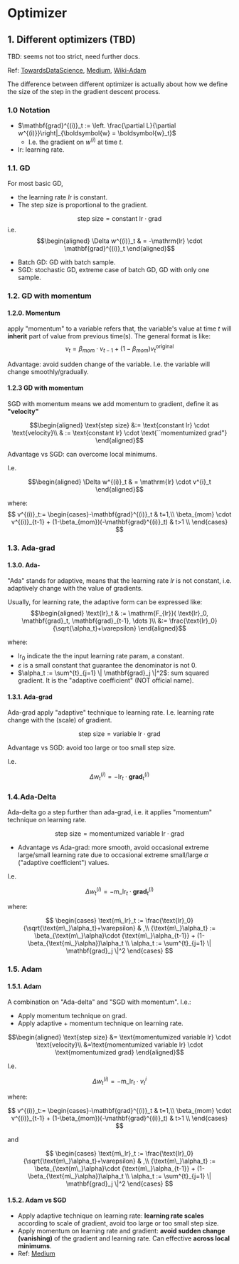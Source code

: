# Optimizer

## 1. Different optimizers (TBD)

TBD: seems not too strict, need further docs.

Ref: [TowardsDataScience](https://towardsdatascience.com/deep-learning-optimizers-436171c9e23f), [Medium](https://medium.com/@Biboswan98/optim-adam-vs-optim-sgd-lets-dive-in-8dbf1890fbdc), [Wiki-Adam](https://en.wikipedia.org/wiki/Stochastic_gradient_descent#Adam)


The difference between different optimizer is actually about how we define the size of the step in the gradient descent process.

### 1.0 Notation

- $\mathbf{grad}^{(i)}_t :=  \left.  \frac{\partial L}{\partial w^{(i)}}\right|_{\boldsymbol{w} = \boldsymbol{w}_t}$
  - I.e. the gradient on $w^{(i)}$ at time $t$.
- $\text{lr}$: learning rate.



### 1.1. GD

For most basic GD, 

- the learning rate $lr$ is constant. 
- The step size is proportional to the gradient.

$$\text{step size} = \text{constant lr} \cdot \text{grad}$$
i.e.
$$\begin{aligned}
    \Delta w^{(i)}_t & =  -\mathrm{lr} \cdot  \mathbf{grad}^{(i)}_t 
\end{aligned}$$

- Batch GD: GD with batch sample.
- SGD: stochastic GD, extreme case of batch GD, GD with only one sample.

### 1.2. GD with momentum


#### 1.2.0. Momentum

apply "momentum" to a variable refers that, the variable's value at time $t$ will **inherit** part of value from previous time(s). The general format is like:
    $$v_t =  \beta_{mom} \cdot v_{t-1} +  (1-\beta_{mom}) v^{\text{original}}_t$$

Advantage: avoid sudden change of the variable. I.e. the variable will change smoothly/gradually.

#### 1.2.3 GD with momentum

SGD with momentum means we add momentum to gradient, define it as **"velocity"**



$$\begin{aligned}
    \text{step size} &:= \text{constant lr} \cdot \text{velocity}\\
    & := \text{constant lr} \cdot \text{``momentumized grad"}
\end{aligned}$$


Advantage vs SGD: can overcome local minimums.

I.e.

$$\begin{aligned}
    \Delta w^{(i)}_t & =  \mathrm{lr} \cdot v^{i}_t 
\end{aligned}$$

where: 
$$
v^{(i)}_t:=
\begin{cases}-\mathbf{grad}^{(i)}_t & t=1,\\
 \beta_{mom} \cdot v^{(i)}_{t-1} + (1-\beta_{mom})(-\mathbf{grad}^{(i)}_t)  & t>1 \\
\end{cases}
$$


### 1.3. Ada-grad

#### 1.3.0. Ada-

"Ada" stands for adaptive, means that the learning rate $lr$ is not constant, i.e. adaptively change with the value of gradients.

Usually, for learning rate, the adaptive form can be expressed like:
    $$\begin{aligned}
        \text{lr}_t & := \mathrm{F_{lr}}( \text{lr}_0, \mathbf{grad}_t, \mathbf{grad}_{t-1}, \dots )\\
        &:= \frac{\text{lr}_0}{\sqrt{\alpha_t}+\varepsilon}
    \end{aligned}$$

where:

- $\text{lr}_0$ indicate the the input learning rate param, a constant.
- $\varepsilon$ is a small constant that guarantee the denominator is not 0.
- $\alpha_t := \sum^{t}_{j=1} \| \mathbf{grad}_j \|^2$: sum squared gradient. It is the "adaptive coefficient" (NOT official name).


#### 1.3.1. Ada-grad

Ada-grad apply "adaptive" technique to learning rate. I.e. learning rate change with the (scale) of gradient. 

$$\text{step size} = \text{variable lr} \cdot \text{grad}$$

Advantage vs SGD: avoid too large or too small step size. 

I.e.

$$ \Delta w^{(i)}_t  =  -\mathrm{lr}_t \cdot  \mathbf{grad}^{(i)}_t $$




### 1.4.Ada-Delta

Ada-delta go a step further than ada-grad, i.e. it applies "momentum" technique on learning rate.

$$\text{step size} = \text{momentumized variable lr} \cdot \text{grad}$$

- Advantage vs Ada-grad: more smooth, avoid occasional extreme large/small learning rate due to occasional extreme small/large $\alpha$ ("adaptive coefficient") values.

I.e.

 $$\Delta w^{(i)}_t =  -\text{m\_lr}_t \cdot  \mathbf{grad}^{(i)}_t$$

where: 

$$
\begin{cases} \text{m\_lr}_t := \frac{\text{lr}_0}{\sqrt{\text{m\_}\alpha_t}+\varepsilon} & ,\\
 {\text{m\_}\alpha_t} := \beta_{\text{m\_}\alpha}\cdot {\text{m\_}\alpha_{t-1}} + (1-\beta_{\text{m\_}\alpha})\alpha_t  \\
 \alpha_t := \sum^{t}_{j=1} \| \mathbf{grad}_j \|^2
\end{cases}
$$

### 1.5. Adam

#### 1.5.1. Adam

A combination on "Ada-delta" and "SGD with momentum". I.e.:

- Apply momentum technique on grad.
- Apply adaptive + momentum technique on learning rate.

$$\begin{aligned}
    \text{step size} &= \text{momentumized variable lr} \cdot \text{velocity}\\
    &=\text{momentumized variable lr} \cdot \text{momentumized grad}
\end{aligned}$$

I.e.

$$ \Delta w^{(i)}_t  =  -\text{m\_lr}_t \cdot  v^{i}_t $$

where: 

$$
v^{(i)}_t:=
\begin{cases}-\mathbf{grad}^{(i)}_t & t=1,\\
 \beta_{mom} \cdot v^{(i)}_{t-1} + (1-\beta_{mom})(-\mathbf{grad}^{(i)}_t)  & t>1 \\
\end{cases}
$$

and

$$
\begin{cases} \text{m\_lr}_t := \frac{\text{lr}_0}{\sqrt{\text{m\_}\alpha_t}+\varepsilon} & ,\\
 {\text{m\_}\alpha_t} := \beta_{\text{m\_}\alpha}\cdot {\text{m\_}\alpha_{t-1}} + (1-\beta_{\text{m\_}\alpha})\alpha_t  \\
 \alpha_t := \sum^{t}_{j=1} \| \mathbf{grad}_j \|^2
\end{cases}
$$

#### 1.5.2. Adam vs SGD

- Apply adaptive technique on learning rate: **learning rate scales** according to scale of gradient, avoid too large or too small step size. 
- Apply momentum on learning rate and gradient: **avoid sudden change (vanishing)** of the gradient and learning rate. Can effective **across local minimums**.
- Ref: [Medium](https://medium.com/@Biboswan98/optim-adam-vs-optim-sgd-lets-dive-in-8dbf1890fbdc)